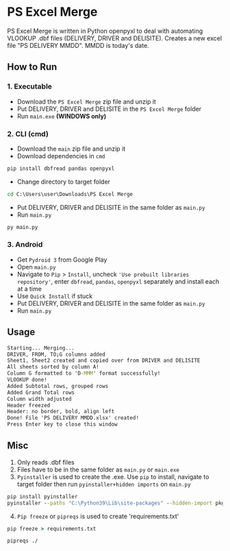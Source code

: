 # PS Excel Merge

PS Excel Merge is written in Python openpyxl to deal with automating VLOOKUP .dbf files (DELIVERY, DRIVER and DELISITE). 
Creates a new excel file "PS DELIVERY MMDD". MMDD is today's date.


## How to Run
### 1. Executable
- Download the `PS Excel Merge` zip file and unzip it
- Put DELIVERY, DRIVER and DELISITE in the `PS Excel Merge` folder
- Run `main.exe` **(WINDOWS only)**


### 2. CLI (cmd)
- Download the `main` zip file and unzip it
- Download dependencies in `cmd`

```cmd
pip install dbfread pandas openpyxl
```
- Change directory to target folder
```cmd
cd C:\Users\user\Downloads\PS Excel Merge
```
- Put DELIVERY, DRIVER and DELISITE in the same folder as `main.py`
- Run `main.py`

```cmd
py main.py
```


### 3. Android
- Get `Pydroid 3` from Google Play
- Open `main.py`
- Navigate to `Pip` > `Install`, uncheck `'Use prebuilt libraries repository'`, enter `dbfread`, `pandas`, `openpyxl` separately and install each at a time
- Use `Quick Install` if stuck
- Put DELIVERY, DRIVER and DELISITE in the same folder as `main.py`
- Run `main.py`


## Usage

```cmd
Starting... Merging...
DRIVER, FROM, TO¡G columns added
Sheet1, Sheet2 created and copied over from DRIVER and DELISITE
All sheets sorted by column A!
Column G formatted to 'D-MMM' format successfully!
VLOOKUP done!
Added Subtotal rows, grouped rows
Added Grand Total rows
Column width adjusted
Header freezed
Header: no border, bold, align left
Done! File 'PS DELIVERY MMDD.xlsx' created!
Press Enter key to close this window
```


## Misc
1. Only reads .dbf files
2. Files have to be in the same folder as `main.py` or `main.exe`
3. `Pyinstaller` is used to create the .exe. Use `pip` to install, navigate to target folder then run `pyinstaller+hidden imports` on `main.py`

```cmd
pip install pyinstaller
pyinstaller --paths "C:\Python39\Lib\site-packages" --hidden-import pkg-resources --hidden-import pandas --hidden-import dbfread --hidden-import openpyxl -F main.py
```

4. `Pip freeze` or `pipreqs` is used to create 'requirements.txt'

```cmd
pip freeze > requirements.txt
```
```cmd
pipreqs ./
```






